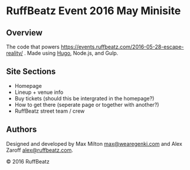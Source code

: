 # RuffBeatz Event 2016 May Minisite

## Overview

The code that powers https://events.ruffbeatz.com/2016-05-28-escape-reality/ . Made using [Hugo](https://gohugo.io/), Node.js, and Gulp.

## Site Sections

* Homepage
* Lineup + venue info
* Buy tickets (should this be intergrated in the homepage?)
* How to get there (seperate page or together with another?)
* RuffBeatz street team / crew

## Authors

Designed and developed by Max Milton <max@wearegenki.com> and Alex Zaroff <alex@ruffbeatz.com>.

&copy; 2016 RuffBeatz
